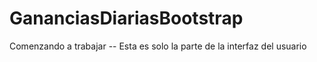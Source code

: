 # GananciasDiariasBootstrap
Comenzando a trabajar 
-- Esta es solo la parte de la interfaz del usuario
